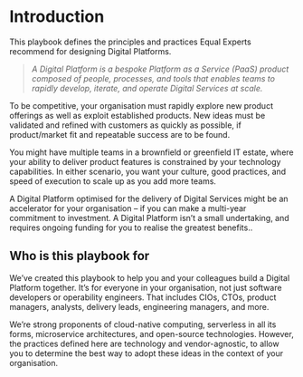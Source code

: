 # Introduction

This playbook defines the principles and practices Equal Experts recommend for designing Digital Platforms.

> _A Digital Platform is a bespoke Platform as a Service \(PaaS\) product composed of people, processes, and tools that enables teams to rapidly develop, iterate, and operate Digital Services at scale._

To be competitive, your organisation must rapidly explore new product offerings as well as exploit established products. New ideas must be validated and refined with customers as quickly as possible, if product/market fit and repeatable success are to be found.

You might have multiple teams in a brownfield or greenfield IT estate, where your ability to deliver product features is constrained by your technology capabilities. In either scenario, you want your culture, good practices, and speed of execution to scale up as you add more teams.

A Digital Platform optimised for the delivery of Digital Services might be an accelerator for your organisation – if you can make a multi-year commitment to investment. A Digital Platform isn’t a small undertaking, and requires ongoing funding for you to realise the greatest benefits..

## **Who is this playbook for**

We’ve created this playbook to help you and your colleagues build a Digital Platform together. It’s for everyone in your organisation, not just software developers or operability engineers. That includes CIOs, CTOs, product managers, analysts, delivery leads, engineering managers, and more.

We’re strong proponents of cloud-native computing, serverless in all its forms, microservice architectures, and open-source technologies. However, the practices defined here are technology and vendor-agnostic, to allow you to determine the best way to adopt these ideas in the context of your organisation.

